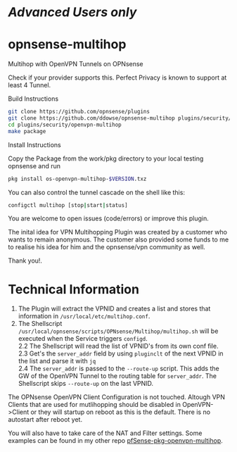 #  _Advanced Users only_ 

# opnsense-multihop
Multihop with OpenVPN Tunnels on OPNsense



Check if your provider supports this. Perfect Privacy is known to support at least 4 Tunnel. 

Build Instructions

``` bash
git clone https://github.com/opnsense/plugins
git clone https://github.com/ddowse/opnsense-multihop plugins/security/openvpn-multihop
cd plugins/security/openvpn-multihop
make package
```

Install Instructions

Copy the Package from the work/pkg directory to your local testing opnsense and run

``` bash
pkg install os-openvpn-multihop-$VERSION.txz
```

You can also control the tunnel cascade on the shell like this:

```bash
configctl multihop [stop|start|status]
```

You are welcome to open issues (code/errors) or improve this plugin. 


The inital idea for VPN Multihopping Plugin was created by a customer who wants to remain anonymous.
The customer also provided some funds to me to realise his idea for him and the opnsense/vpn community as well. 

Thank you!. 


# Technical Information

1. The Plugin will extract the VPNID and creates a list and stores that information in  `/usr/local/etc/multihop.conf`.
2. The Shellscript `/usr/local/opnsense/scripts/OPNsense/Multihop/multihop.sh` will be executed when the Service triggers 
`configd`.   
2.2 The Shellscript will read the list of VPNID's from its own conf file.   
2.3 Get's the `server_addr` field by using `pluginclt` of the next VPNID in the list and parse it with `jq`   
2.4 The `server_addr` is passed to the `--route-up` script. This adds the GW of the OpenVPN Tunnel to the routing table for `server_addr`. The Shellscript skips `--route-up` on the last VPNID.   

The OPNsense OpenVPN Client Configuration is not touched. Altough VPN Clients that are used for mutlihopping should be disabled in OpenVPN->Client or they will 
startup on reboot as this is the default. There is no autostart after reboot yet. 

You will also have  to take care of the NAT and Filter settings. Some examples can be found in my other repo [pfSense-pkg-openvpn-multihop](https://github.com/ddowse/pfSense-pkg-openvpn-multihop). 
 
